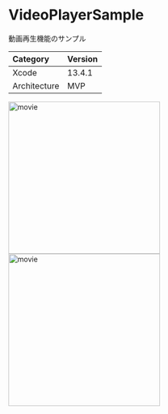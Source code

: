 # VideoPlayerSample
動画再生機能のサンプル

|Category | Version |
|:-----------|:------------|
| Xcode | 13.4.1 |
| Architecture | MVP |

<img width="300" alt="movie" src="https://github.com/ddd503/Image-Resource/raw/master/videoplayer1.gif"> <img width="300" alt="movie" src="https://github.com/ddd503/Image-Resource/raw/master/videoplayer2.gif">
